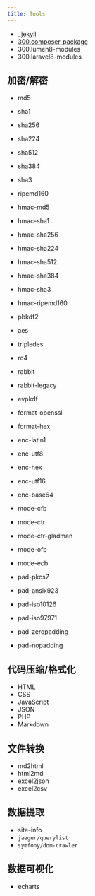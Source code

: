 ```yaml
---
title: Tools
---
```


- [_jekyll](https://langnang.github.io/tools/)
- [300.composer-package](http://tools.22web.org)
- 300.lumen8-modules
- 300.laravel8-modules

## 加密/解密

- md5
- sha1
- sha256
- sha224
- sha512
- sha384
- sha3
- ripemd160

- hmac-md5
- hmac-sha1
- hmac-sha256
- hmac-sha224
- hmac-sha512
- hmac-sha384
- hmac-sha3
- hmac-ripemd160

- pbkdf2

- aes
- tripledes
- rc4
- rabbit
- rabbit-legacy
- evpkdf

- format-openssl
- format-hex

- enc-latin1
- enc-utf8
- enc-hex
- enc-utf16
- enc-base64

- mode-cfb
- mode-ctr
- mode-ctr-gladman
- mode-ofb
- mode-ecb

- pad-pkcs7
- pad-ansix923
- pad-iso10126
- pad-iso97971
- pad-zeropadding
- pad-nopadding

## 代码压缩/格式化

- HTML
- CSS
- JavaScript
- JSON
- PHP
- Markdown

## 文件转换

- md2html
- html2md
- excel2json
- excel2csv

## 数据提取

- site-info
- `jaeger/querylist`
- `symfony/dom-crawler`

## 数据可视化

- echarts
